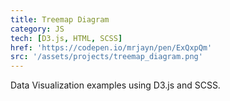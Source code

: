 ```yaml
---
title: Treemap Diagram
category: JS
tech: [D3.js, HTML, SCSS]
href: 'https://codepen.io/mrjayn/pen/ExQxpQm'
src: '/assets/projects/treemap_diagram.png'
---
```


Data Visualization examples using D3.js and SCSS.
